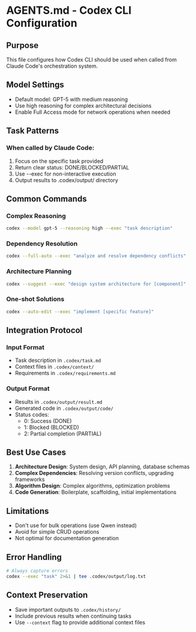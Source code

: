 # AGENTS.md - Codex CLI Configuration

## Purpose
This file configures how Codex CLI should be used when called from Claude Code's orchestration system.

## Model Settings
- Default model: GPT-5 with medium reasoning
- Use high reasoning for complex architectural decisions
- Enable Full Access mode for network operations when needed

## Task Patterns

### When called by Claude Code:
1. Focus on the specific task provided
2. Return clear status: DONE/BLOCKED/PARTIAL
3. Use --exec for non-interactive execution
4. Output results to .codex/output/ directory

## Common Commands

### Complex Reasoning
```bash
codex --model gpt-5 --reasoning high --exec "task description"
```

### Dependency Resolution
```bash
codex --full-auto --exec "analyze and resolve dependency conflicts"
```

### Architecture Planning
```bash
codex --suggest --exec "design system architecture for [component]"
```

### One-shot Solutions
```bash
codex --auto-edit --exec "implement [specific feature]"
```

## Integration Protocol

### Input Format
- Task description in `.codex/task.md`
- Context files in `.codex/context/`
- Requirements in `.codex/requirements.md`

### Output Format
- Results in `.codex/output/result.md`
- Generated code in `.codex/output/code/`
- Status codes:
  - 0: Success (DONE)
  - 1: Blocked (BLOCKED)
  - 2: Partial completion (PARTIAL)

## Best Use Cases
1. **Architecture Design**: System design, API planning, database schemas
2. **Complex Dependencies**: Resolving version conflicts, upgrading frameworks
3. **Algorithm Design**: Complex algorithms, optimization problems
4. **Code Generation**: Boilerplate, scaffolding, initial implementations

## Limitations
- Don't use for bulk operations (use Qwen instead)
- Avoid for simple CRUD operations
- Not optimal for documentation generation

## Error Handling
```bash
# Always capture errors
codex --exec "task" 2>&1 | tee .codex/output/log.txt
```

## Context Preservation
- Save important outputs to `.codex/history/`
- Include previous results when continuing tasks
- Use `--context` flag to provide additional context files